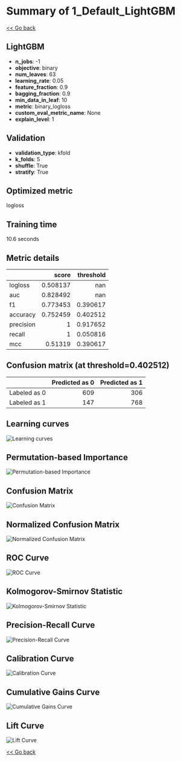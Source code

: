 # Summary of 1_Default_LightGBM

[<< Go back](../README.md)


## LightGBM
- **n_jobs**: -1
- **objective**: binary
- **num_leaves**: 63
- **learning_rate**: 0.05
- **feature_fraction**: 0.9
- **bagging_fraction**: 0.9
- **min_data_in_leaf**: 10
- **metric**: binary_logloss
- **custom_eval_metric_name**: None
- **explain_level**: 1

## Validation
 - **validation_type**: kfold
 - **k_folds**: 5
 - **shuffle**: True
 - **stratify**: True

## Optimized metric
logloss

## Training time

10.6 seconds

## Metric details
|           |    score |   threshold |
|:----------|---------:|------------:|
| logloss   | 0.508137 |  nan        |
| auc       | 0.828492 |  nan        |
| f1        | 0.773453 |    0.390617 |
| accuracy  | 0.752459 |    0.402512 |
| precision | 1        |    0.917652 |
| recall    | 1        |    0.050816 |
| mcc       | 0.51319  |    0.390617 |


## Confusion matrix (at threshold=0.402512)
|              |   Predicted as 0 |   Predicted as 1 |
|:-------------|-----------------:|-----------------:|
| Labeled as 0 |              609 |              306 |
| Labeled as 1 |              147 |              768 |

## Learning curves
![Learning curves](learning_curves.png)

## Permutation-based Importance
![Permutation-based Importance](permutation_importance.png)
## Confusion Matrix

![Confusion Matrix](confusion_matrix.png)


## Normalized Confusion Matrix

![Normalized Confusion Matrix](confusion_matrix_normalized.png)


## ROC Curve

![ROC Curve](roc_curve.png)


## Kolmogorov-Smirnov Statistic

![Kolmogorov-Smirnov Statistic](ks_statistic.png)


## Precision-Recall Curve

![Precision-Recall Curve](precision_recall_curve.png)


## Calibration Curve

![Calibration Curve](calibration_curve_curve.png)


## Cumulative Gains Curve

![Cumulative Gains Curve](cumulative_gains_curve.png)


## Lift Curve

![Lift Curve](lift_curve.png)



[<< Go back](../README.md)
